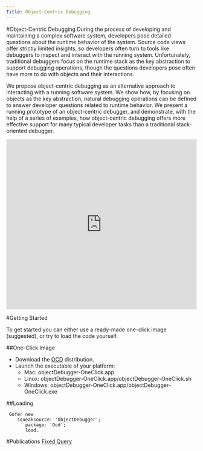 ```yaml
---
Title: Object-Centric Debugging
---
```

#Object-Centric Debugging
During the process of developing and maintaining a complex software system, developers pose detailed questions about the runtime behavior of the system. Source code views offer strictly limited insights, so developers often turn to tools like debuggers to inspect and interact with the running system. Unfortunately, traditional debuggers focus on the runtime stack as the key abstraction to support debugging operations, though the questions developers pose often have more to do with objects and their interactions.

We propose object-centric debugging as an alternative approach to interacting with a running software system. We show how, by focusing on objects as the key abstraction, natural debugging operations can be defined to answer developer questions related to runtime behavior. We present a running prototype of an object-centric debugger, and demonstrate, with the help of a series of examples, how object-centric debugging offers more effective support for many typical developer tasks than a traditional stack-oriented debugger.


<div style="width: 100%" id="\__ss_13234611"><iframe src="http://www.slideshare.net/slideshow/embed_code/13234611" width="100%" height="450" frameborder="0" marginwidth="0" marginheight="0" scrolling="no"></iframe></div>



#Getting Started

To get started you can either use a ready-made one-click image (suggested), or try to load the code yourself.

##One-Click Image

-  Download the [OCD](/jenkins/job/ObjectDebugger/lastSuccessfulBuild/artifact/objectDebugger-OneClick.zip) distribution.
-  Launch the executable of your platform:
	-  Mac: objectDebugger-OneClick.app
	-  Linux: objectDebugger-OneClick.app/objectDebugger-OneClick.sh
	-  Windows: objectDebugger-OneClick.app/objectDebugger-OneClick.exe


##Loading
```
 Gofer new
 	squeaksource: 'ObjectDebugger';
       package: 'Ood';
       load.
```

#Publications
[Fixed Query](%assets_url%/scgbib/?query=*&filter=Year)
